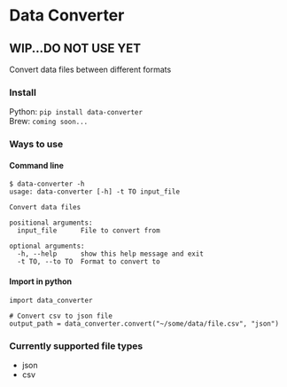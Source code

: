 # Data Converter

## WIP...DO NOT USE YET

Convert data files between different formats


### Install
Python: `pip install data-converter`  
Brew: `coming soon...`


### Ways to use

#### Command line
```
$ data-converter -h
usage: data-converter [-h] -t TO input_file

Convert data files

positional arguments:
  input_file      File to convert from

optional arguments:
  -h, --help      show this help message and exit
  -t TO, --to TO  Format to convert to
```

#### Import in python
```
import data_converter

# Convert csv to json file
output_path = data_converter.convert("~/some/data/file.csv", "json")
```


### Currently supported file types
- json
- csv
